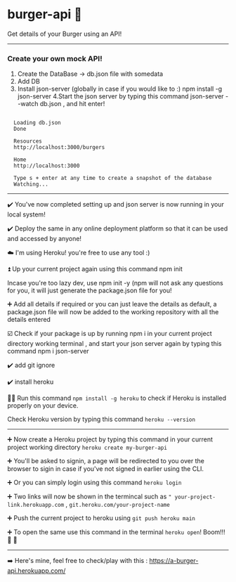 # burger-api 🍔
Get details of your Burger using an API!

---

### Create your own mock API!

1. Create the DataBase -> db.json file with somedata 
2. Add DB
3. Install json-server (globally in case if you would like to :)
npm install -g json-server
4.Start the json server by typing this command
json-server --watch db.json  , and hit enter!  

```   \{^_^}/ hi!

  Loading db.json
  Done

  Resources
  http://localhost:3000/burgers

  Home
  http://localhost:3000

  Type s + enter at any time to create a snapshot of the database
  Watching...
```
  ---

  ✔️ You've now completed setting up and json server is now running in your local system!

  ✔️ Deploy the same in any online deployment platform so that it can be used and accessed by anyone!

 ☁️ I'm using Heroku! you're free to use any tool  :)


⏫ Up your current project again using this command npm init <br>

Incase you're too lazy dev, use npm init -y (npm will not ask any questions for you, it will just generate the package.json file for you! <br>

:heavy_plus_sign: Add all details if required or you can just leave the details as default, a package.json file will now be added to the working repository with all the details entered



☑️ Check if your package is up by running npm i in your current project directory working terminal , and start your json server again by typing this command npm i json-server
 
✔️ add git ignore

✔️ install heroku

🏃‍♂️ Run this command 
```npm install -g heroku``` 
to check if Heroku is installed properly on your device. 

Check Heroku version by typing this command 
```heroku --version```

---

➕ Now create a Heroku project by typing this command in your current project working directory
```heroku create my-burger-api```

➕ You'll be asked to signin, a page will be redirected to you over the browser to sigin in case if you've not signed in earlier using the CLI.

➕ Or you can simply login using this command 
```heroku login```



➕ Two links will now be shown in the termincal such as ```" your-project-link.herokuapp.com``` , ```git.heroku.com/your-project-name```


➕ Push the current project to heroku using ```git push heroku main```


➕ To  open the same use this command in the terminal ```heroku open```! 
Boom!!! 🚀 🚀 

---

➡️ Here's mine, feel free to check/play with this :  https://a-burger-api.herokuapp.com/ 
